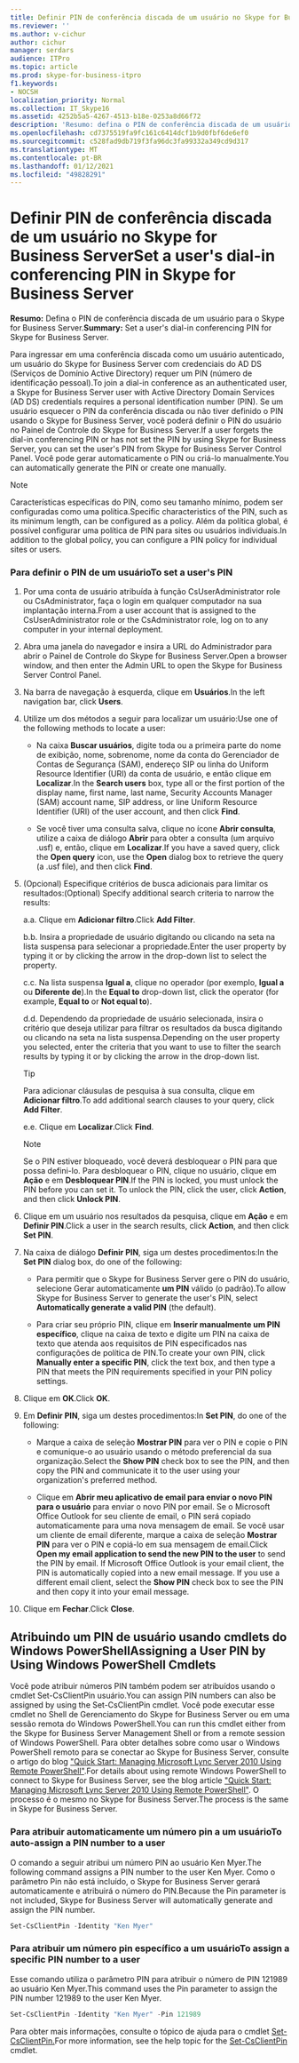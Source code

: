 ```yaml
---
title: Definir PIN de conferência discada de um usuário no Skype for Business Server
ms.reviewer: ''
ms.author: v-cichur
author: cichur
manager: serdars
audience: ITPro
ms.topic: article
ms.prod: skype-for-business-itpro
f1.keywords:
- NOCSH
localization_priority: Normal
ms.collection: IT_Skype16
ms.assetid: 4252b5a5-4267-4513-b18e-0253a8d66f72
description: 'Resumo: defina o PIN de conferência discada de um usuário para o Skype for Business Server.'
ms.openlocfilehash: cd7375519fa9fc161c6414dcf1b9d0fbf6de6ef0
ms.sourcegitcommit: c528fad9db719f3fa96dc3fa99332a349cd9d317
ms.translationtype: MT
ms.contentlocale: pt-BR
ms.lasthandoff: 01/12/2021
ms.locfileid: "49828291"
---
```

# <a name="set-a-users-dial-in-conferencing-pin-in-skype-for-business-server"></a><span data-ttu-id="c5ccd-103">Definir PIN de conferência discada de um usuário no Skype for Business Server</span><span class="sxs-lookup"><span data-stu-id="c5ccd-103">Set a user's dial-in conferencing PIN in Skype for Business Server</span></span>
 
<span data-ttu-id="c5ccd-104">**Resumo:** Defina o PIN de conferência discada de um usuário para o Skype for Business Server.</span><span class="sxs-lookup"><span data-stu-id="c5ccd-104">**Summary:** Set a user's dial-in conferencing PIN for Skype for Business Server.</span></span>
  
<span data-ttu-id="c5ccd-105">Para ingressar em uma conferência discada como um usuário autenticado, um usuário do Skype for Business Server com credenciais do AD DS (Serviços de Domínio Active Directory) requer um PIN (número de identificação pessoal).</span><span class="sxs-lookup"><span data-stu-id="c5ccd-105">To join a dial-in conference as an authenticated user, a Skype for Business Server user with Active Directory Domain Services (AD DS) credentials requires a personal identification number (PIN).</span></span> <span data-ttu-id="c5ccd-106">Se um usuário esquecer o PIN da conferência discada ou não tiver definido o PIN usando o Skype for Business Server, você poderá definir o PIN do usuário no Painel de Controle do Skype for Business Server.</span><span class="sxs-lookup"><span data-stu-id="c5ccd-106">If a user forgets the dial-in conferencing PIN or has not set the PIN by using Skype for Business Server, you can set the user's PIN from Skype for Business Server Control Panel.</span></span> <span data-ttu-id="c5ccd-107">Você pode gerar automaticamente o PIN ou criá-lo manualmente.</span><span class="sxs-lookup"><span data-stu-id="c5ccd-107">You can automatically generate the PIN or create one manually.</span></span>
  
> [!NOTE]
> <span data-ttu-id="c5ccd-108">Características específicas do PIN, como seu tamanho mínimo, podem ser configuradas como uma política.</span><span class="sxs-lookup"><span data-stu-id="c5ccd-108">Specific characteristics of the PIN, such as its minimum length, can be configured as a policy.</span></span> <span data-ttu-id="c5ccd-109">Além da política global, é possível configurar uma política de PIN para sites ou usuários individuais.</span><span class="sxs-lookup"><span data-stu-id="c5ccd-109">In addition to the global policy, you can configure a PIN policy for individual sites or users.</span></span> 
  
### <a name="to-set-a-users-pin"></a><span data-ttu-id="c5ccd-110">Para definir o PIN de um usuário</span><span class="sxs-lookup"><span data-stu-id="c5ccd-110">To set a user's PIN</span></span>

1. <span data-ttu-id="c5ccd-111">Por uma conta de usuário atribuída à função CsUserAdministrator role ou CsAdministrator, faça o login em qualquer computador na sua implantação interna.</span><span class="sxs-lookup"><span data-stu-id="c5ccd-111">From a user account that is assigned to the CsUserAdministrator role or the CsAdministrator role, log on to any computer in your internal deployment.</span></span>
    
2. <span data-ttu-id="c5ccd-112">Abra uma janela do navegador e insira a URL do Administrador para abrir o Painel de Controle do Skype for Business Server.</span><span class="sxs-lookup"><span data-stu-id="c5ccd-112">Open a browser window, and then enter the Admin URL to open the Skype for Business Server Control Panel.</span></span>  
    
3. <span data-ttu-id="c5ccd-113">Na barra de navegação à esquerda, clique em **Usuários**.</span><span class="sxs-lookup"><span data-stu-id="c5ccd-113">In the left navigation bar, click **Users**.</span></span>
    
4. <span data-ttu-id="c5ccd-114">Utilize um dos métodos a seguir para localizar um usuário:</span><span class="sxs-lookup"><span data-stu-id="c5ccd-114">Use one of the following methods to locate a user:</span></span>
    
   - <span data-ttu-id="c5ccd-115">Na caixa **Buscar usuários**, digite toda ou a primeira parte do nome de exibição, nome, sobrenome, nome da conta do Gerenciador de Contas de Segurança (SAM), endereço SIP ou linha do Uniform Resource Identifier (URI) da conta de usuário, e então clique em **Localizar**.</span><span class="sxs-lookup"><span data-stu-id="c5ccd-115">In the **Search users** box, type all or the first portion of the display name, first name, last name, Security Accounts Manager (SAM) account name, SIP address, or line Uniform Resource Identifier (URI) of the user account, and then click **Find**.</span></span>
    
   - <span data-ttu-id="c5ccd-116">Se você tiver uma consulta salva, clique no ícone **Abrir consulta**, utilize a caixa de diálogo **Abrir**  para obter a consulta (um arquivo .usf) e, então, clique em **Localizar**.</span><span class="sxs-lookup"><span data-stu-id="c5ccd-116">If you have a saved query, click the **Open query** icon, use the **Open** dialog box to retrieve the query (a .usf file), and then click **Find**.</span></span>
    
5. <span data-ttu-id="c5ccd-117">(Opcional) Especifique critérios de busca adicionais para limitar os resultados:</span><span class="sxs-lookup"><span data-stu-id="c5ccd-117">(Optional) Specify additional search criteria to narrow the results:</span></span>
    
   <span data-ttu-id="c5ccd-118">a.</span><span class="sxs-lookup"><span data-stu-id="c5ccd-118">a.</span></span> <span data-ttu-id="c5ccd-119">Clique em **Adicionar filtro**.</span><span class="sxs-lookup"><span data-stu-id="c5ccd-119">Click **Add Filter**.</span></span>
    
   <span data-ttu-id="c5ccd-120">b.</span><span class="sxs-lookup"><span data-stu-id="c5ccd-120">b.</span></span> <span data-ttu-id="c5ccd-121">Insira a propriedade de usuário digitando ou clicando na seta na lista suspensa para selecionar a propriedade.</span><span class="sxs-lookup"><span data-stu-id="c5ccd-121">Enter the user property by typing it or by clicking the arrow in the drop-down list to select the property.</span></span>
    
   <span data-ttu-id="c5ccd-122">c.</span><span class="sxs-lookup"><span data-stu-id="c5ccd-122">c.</span></span> <span data-ttu-id="c5ccd-123">Na lista suspensa **Igual a**, clique no operador (por exemplo, **Igual a** ou **Diferente de**).</span><span class="sxs-lookup"><span data-stu-id="c5ccd-123">In the **Equal to** drop-down list, click the operator (for example, **Equal to** or **Not equal to**).</span></span>
    
   <span data-ttu-id="c5ccd-124">d.</span><span class="sxs-lookup"><span data-stu-id="c5ccd-124">d.</span></span> <span data-ttu-id="c5ccd-125">Dependendo da propriedade de usuário selecionada, insira o critério que deseja utilizar para filtrar os resultados da busca digitando ou clicando na seta na lista suspensa.</span><span class="sxs-lookup"><span data-stu-id="c5ccd-125">Depending on the user property you selected, enter the criteria that you want to use to filter the search results by typing it or by clicking the arrow in the drop-down list.</span></span>
    
    > [!TIP]
    > <span data-ttu-id="c5ccd-126">Para adicionar cláusulas de pesquisa à sua consulta, clique em **Adicionar filtro**.</span><span class="sxs-lookup"><span data-stu-id="c5ccd-126">To add additional search clauses to your query, click **Add Filter**.</span></span> 
  
   <span data-ttu-id="c5ccd-127">e.</span><span class="sxs-lookup"><span data-stu-id="c5ccd-127">e.</span></span> <span data-ttu-id="c5ccd-128">Clique em **Localizar**.</span><span class="sxs-lookup"><span data-stu-id="c5ccd-128">Click **Find**.</span></span>
    
    > [!NOTE]
    > <span data-ttu-id="c5ccd-p108">Se o PIN estiver bloqueado, você deverá desbloquear o PIN para que possa defini-lo. Para desbloquear o PIN, clique no usuário, clique em **Ação** e em **Desbloquear PIN**.</span><span class="sxs-lookup"><span data-stu-id="c5ccd-p108">If the PIN is locked, you must unlock the PIN before you can set it. To unlock the PIN, click the user, click **Action**, and then click **Unlock PIN**.</span></span> 
  
6. <span data-ttu-id="c5ccd-131">Clique em um usuário nos resultados da pesquisa, clique em **Ação** e em **Definir PIN**.</span><span class="sxs-lookup"><span data-stu-id="c5ccd-131">Click a user in the search results, click **Action**, and then click **Set PIN**.</span></span>
    
7. <span data-ttu-id="c5ccd-132">Na caixa de diálogo **Definir PIN**, siga um destes procedimentos:</span><span class="sxs-lookup"><span data-stu-id="c5ccd-132">In the **Set PIN** dialog box, do one of the following:</span></span>
    
   - <span data-ttu-id="c5ccd-133">Para permitir que o Skype for Business Server gere o PIN do usuário, selecione Gerar automaticamente **um PIN** válido (o padrão).</span><span class="sxs-lookup"><span data-stu-id="c5ccd-133">To allow Skype for Business Server to generate the user's PIN, select **Automatically generate a valid PIN** (the default).</span></span>
    
   - <span data-ttu-id="c5ccd-134">Para criar seu próprio PIN, clique em **Inserir manualmente um PIN específico**, clique na caixa de texto e digite um PIN na caixa de texto que atenda aos requisitos de PIN especificados nas configurações de política de PIN.</span><span class="sxs-lookup"><span data-stu-id="c5ccd-134">To create your own PIN, click **Manually enter a specific PIN**, click the text box, and then type a PIN that meets the PIN requirements specified in your PIN policy settings.</span></span>
    
8. <span data-ttu-id="c5ccd-135">Clique em **OK**.</span><span class="sxs-lookup"><span data-stu-id="c5ccd-135">Click **OK**.</span></span>
    
9. <span data-ttu-id="c5ccd-136">Em **Definir PIN**, siga um destes procedimentos:</span><span class="sxs-lookup"><span data-stu-id="c5ccd-136">In **Set PIN**, do one of the following:</span></span> 
    
   - <span data-ttu-id="c5ccd-137">Marque a caixa de seleção **Mostrar PIN** para ver o PIN e copie o PIN e comunique-o ao usuário usando o método preferencial da sua organização.</span><span class="sxs-lookup"><span data-stu-id="c5ccd-137">Select the **Show PIN** check box to see the PIN, and then copy the PIN and communicate it to the user using your organization's preferred method.</span></span>
    
   - <span data-ttu-id="c5ccd-p109">Clique em **Abrir meu aplicativo de email para enviar o novo PIN para o usuário** para enviar o novo PIN por email. Se o Microsoft Office Outlook for seu cliente de email, o PIN será copiado automaticamente para uma nova mensagem de email. Se você usar um cliente de email diferente, marque a caixa de seleção **Mostrar PIN** para ver o PIN e copiá-lo em sua mensagem de email.</span><span class="sxs-lookup"><span data-stu-id="c5ccd-p109">Click **Open my email application to send the new PIN to the user** to send the PIN by email. If Microsoft Office Outlook is your email client, the PIN is automatically copied into a new email message. If you use a different email client, select the **Show PIN** check box to see the PIN and then copy it into your email message.</span></span>
    
10. <span data-ttu-id="c5ccd-141">Clique em **Fechar**.</span><span class="sxs-lookup"><span data-stu-id="c5ccd-141">Click **Close**.</span></span>
    
## <a name="assigning-a-user-pin-by-using-windows-powershell-cmdlets"></a><span data-ttu-id="c5ccd-142">Atribuindo um PIN de usuário usando cmdlets do Windows PowerShell</span><span class="sxs-lookup"><span data-stu-id="c5ccd-142">Assigning a User PIN by Using Windows PowerShell Cmdlets</span></span>

<span data-ttu-id="c5ccd-143">Você pode atribuir números PIN também podem ser atribuídos usando o cmdlet Set-CsClientPin usuário.</span><span class="sxs-lookup"><span data-stu-id="c5ccd-143">You can assign PIN numbers can also be assigned by using the Set-CsClientPin cmdlet.</span></span> <span data-ttu-id="c5ccd-144">Você pode executar esse cmdlet no Shell de Gerenciamento do Skype for Business Server ou em uma sessão remota do Windows PowerShell.</span><span class="sxs-lookup"><span data-stu-id="c5ccd-144">You can run this cmdlet either from the Skype for Business Server Management Shell or from a remote session of Windows PowerShell.</span></span> <span data-ttu-id="c5ccd-145">Para obter detalhes sobre como usar o Windows PowerShell remoto para se conectar ao Skype for Business Server, consulte o artigo do blog ["Quick Start: Managing Microsoft Lync Server 2010 Using Remote PowerShell"](https://go.microsoft.com/fwlink/p/?linkId=255876).</span><span class="sxs-lookup"><span data-stu-id="c5ccd-145">For details about using remote Windows PowerShell to connect to Skype for Business Server, see the blog article ["Quick Start: Managing Microsoft Lync Server 2010 Using Remote PowerShell"](https://go.microsoft.com/fwlink/p/?linkId=255876).</span></span> <span data-ttu-id="c5ccd-146">O processo é o mesmo no Skype for Business Server.</span><span class="sxs-lookup"><span data-stu-id="c5ccd-146">The process is the same in Skype for Business Server.</span></span> 
  
### <a name="to-auto-assign-a-pin-number-to-a-user"></a><span data-ttu-id="c5ccd-147">Para atribuir automaticamente um número pin a um usuário</span><span class="sxs-lookup"><span data-stu-id="c5ccd-147">To auto-assign a PIN number to a user</span></span>

<span data-ttu-id="c5ccd-148">O comando a seguir atribui um número PIN ao usuário Ken Myer.</span><span class="sxs-lookup"><span data-stu-id="c5ccd-148">The following command assigns a PIN number to the user Ken Myer.</span></span> <span data-ttu-id="c5ccd-149">Como o parâmetro Pin não está incluído, o Skype for Business Server gerará automaticamente e atribuirá o número do PIN.</span><span class="sxs-lookup"><span data-stu-id="c5ccd-149">Because the Pin parameter is not included, Skype for Business Server will automatically generate and assign the PIN number.</span></span>
    
  ```PowerShell
  Set-CsClientPin -Identity "Ken Myer" 
  ```

### <a name="to-assign-a-specific-pin-number-to-a-user"></a><span data-ttu-id="c5ccd-150">Para atribuir um número pin específico a um usuário</span><span class="sxs-lookup"><span data-stu-id="c5ccd-150">To assign a specific PIN number to a user</span></span>

<span data-ttu-id="c5ccd-151">Esse comando utiliza o parâmetro PIN para atribuir o número de PIN 121989 ao usuário Ken Myer.</span><span class="sxs-lookup"><span data-stu-id="c5ccd-151">This command uses the Pin parameter to assign the PIN number 121989 to the user Ken Myer.</span></span>
    
  ```PowerShell
  Set-CsClientPin -Identity "Ken Myer" -Pin 121989
  ```

<span data-ttu-id="c5ccd-152">Para obter mais informações, consulte o tópico de ajuda para o cmdlet [Set-CsClientPin.](https://docs.microsoft.com/powershell/module/skype/set-csclientpin?view=skype-ps)</span><span class="sxs-lookup"><span data-stu-id="c5ccd-152">For more information, see the help topic for the [Set-CsClientPin](https://docs.microsoft.com/powershell/module/skype/set-csclientpin?view=skype-ps) cmdlet.</span></span>
  

